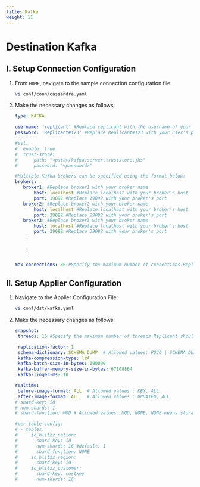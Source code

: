 ```yaml
---
title: Kafka
weight: 11
---
```

# Destination Kafka

## I. Setup Connection Configuration

1. From ```HOME```, navigate to the sample connection configuration file
    ```BASH
    vi conf/conn/cassandra.yaml
    ```
2. Make the necessary changes as follows:
    ```YAML
    type: KAFKA

    username: 'replicant' #Replace replicant with the username of your user that connects to your Kafka server
    password: 'Replicant#123' #Replace Replicant#123 with your user's password

    #ssl:
    #  enable: true
    #  trust-store:
    #      path: "<path>/kafka.server.truststore.jks"
    #      password: "<password>"

    #Multiple Kafka brokers can be specified using the format below:
    brokers:
       broker1: #Replace broker1 with your broker name
           host: localhost #Replace localhost with your broker's host
           port: 19092 #Replace 19092 with your broker's port
       broker2: #Replace broker2 with your broker name
           host: localhost #Replace localhost with your broker's host
           port: 29092 #Replace 29092 with your broker's port
       broker3: #Replace broker3 with your broker name
           host: localhost #Replace localhost with your broker's host
           port: 39092 #Replace 39092 with your broker's port
        .
        .
        .
        .

    max-connections: 30 #Specify the maximum number of connections Replicant can open in Kafka
    ```

## II. Setup Applier Configuration    

1. Navigate to the Applier Configuration File:
   ```BASH
   vi conf/dst/kafka.yaml
   ```
2. Make the necessary changes as follows:
    ```YAML
    snapshot:
     threads: 16 #Specify the maximum number of threads Replicant should use for writing to the target

     replication-factor: 1
     schema-dictionary: SCHEMA_DUMP  # Allowed values: POJO | SCHEMA_DUMP| NONE
     kafka-compression-type: lz4
     kafka-batch-size-in-bytes: 100000
     kafka-buffer-memory-size-in-bytes: 67108864
     kafka-linger-ms: 10

    realtime:
     before-image-format: ALL  # Allowed values : KEY, ALL
     after-image-format: ALL   # Allowed values : UPDATED, ALL
    # shard-key: id
    # num-shards: 1
    # shard-function: MOD # Allowed values: MOD, NONE. NONE means storage will use its default sharding

    #per-table-config:
    # - tables:
    #     io_blitzz_nation:
    #       shard-key: id
    #       num-shards: 16 #default: 1
    #       shard-function: NONE
    #     io_blitzz_region:
    #       shard-key: id
    #     io_blitzz_customer:
    #       shard-key: custkey
    #       num-shards: 16
    ```
